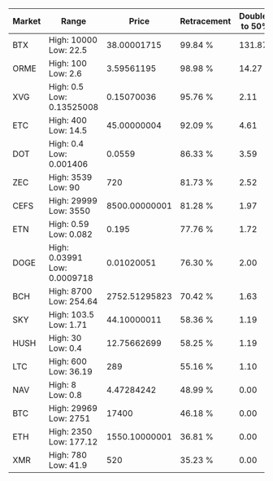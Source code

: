 | Market | Range | Price| Retracement | Doubles to 50% |
| --- | --- | --- | --- | --- |
| BTX | High: 10000<br />Low: 22.5 | 38.00001715 | 99.84 % | 131.87 |
| ORME | High: 100<br />Low: 2.6 | 3.59561195 | 98.98 % | 14.27 |
| XVG | High: 0.5<br />Low: 0.13525008 | 0.15070036 | 95.76 % | 2.11 |
| ETC | High: 400<br />Low: 14.5 | 45.00000004 | 92.09 % | 4.61 |
| DOT | High: 0.4<br />Low: 0.001406 | 0.0559 | 86.33 % | 3.59 |
| ZEC | High: 3539<br />Low: 90 | 720 | 81.73 % | 2.52 |
| CEFS | High: 29999<br />Low: 3550 | 8500.00000001 | 81.28 % | 1.97 |
| ETN | High: 0.59<br />Low: 0.082 | 0.195 | 77.76 % | 1.72 |
| DOGE | High: 0.03991<br />Low: 0.0009718 | 0.01020051 | 76.30 % | 2.00 |
| BCH | High: 8700<br />Low: 254.64 | 2752.51295823 | 70.42 % | 1.63 |
| SKY | High: 103.5<br />Low: 1.71 | 44.10000011 | 58.36 % | 1.19 |
| HUSH | High: 30<br />Low: 0.4 | 12.75662699 | 58.25 % | 1.19 |
| LTC | High: 600<br />Low: 36.19 | 289 | 55.16 % | 1.10 |
| NAV | High: 8<br />Low: 0.8 | 4.47284242 | 48.99 % | 0.00 |
| BTC | High: 29969<br />Low: 2751 | 17400 | 46.18 % | 0.00 |
| ETH | High: 2350<br />Low: 177.12 | 1550.10000001 | 36.81 % | 0.00 |
| XMR | High: 780<br />Low: 41.9 | 520 | 35.23 % | 0.00 |
